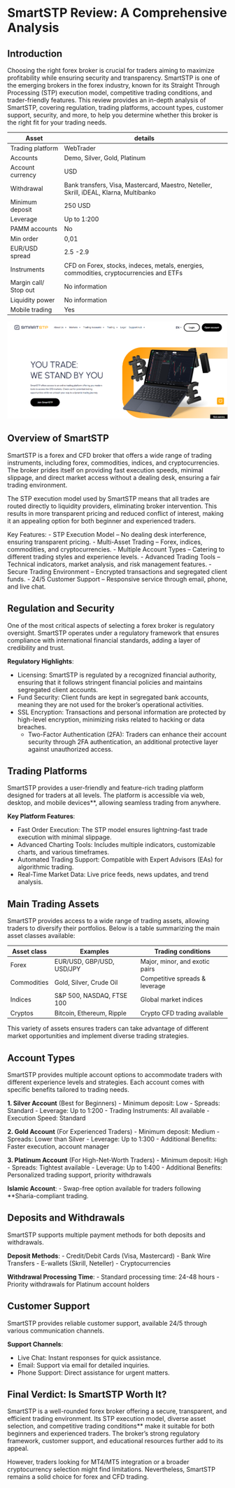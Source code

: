 SmartSTP Review: A Comprehensive Analysis
======================================================

Introduction
------------

Choosing the right forex broker is crucial for traders aiming to maximize profitability while ensuring security and transparency. SmartSTP is one of the emerging brokers in the forex industry, known for its Straight Through Processing (STP) execution model, competitive trading conditions, and trader-friendly features. This review provides an in-depth analysis of SmartSTP, covering regulation, trading platforms, account types, customer support, security, and more, to help you determine whether this broker is the right fit for your trading needs.

| **Asset** | **details** | 
|-------------| -------------- | 
| Trading platform | WebTrader | 
| Accounts | Demo, Silver, Gold, Platinum | 
| Account currency | USD | 
| Withdrawal | Bank transfers, Visa, Mastercard, Maestro, Neteller, Skrill, iDEAL, Klarna, Multibanko  | 
| Minimum deposit | 250 USD | 
| Leverage | Up to 1:200 | 
| PAMM accounts | No | 
| Min order | 0,01 |
| EUR/USD spread | 2.5 -2.9   | 
| Instruments | CFD on Forex, stocks, indeces, metals, energies, commodities, cryptocurrencies and ETFs | 
| Margin call/ Stop out | No information | 
| Liquidity power | No information | 
| Mobile trading | Yes |

![image](https://github.com/Broker-review/SmartSTP-review/blob/db56e1a23be17c841073f782782457ad087dd475/smartstp%20home%20screen.png)

Overview of SmartSTP
--------------------

SmartSTP is a forex and CFD broker that offers a wide range of trading instruments, including forex, commodities, indices, and cryptocurrencies. The broker prides itself on providing fast execution speeds, minimal slippage, and direct market access without a dealing desk, ensuring a fair trading environment.

The STP execution model used by SmartSTP means that all trades are routed directly to liquidity providers, eliminating broker intervention. This results in more transparent pricing and reduced conflict of interest, making it an appealing option for both beginner and experienced traders.

Key Features: - STP Execution Model – No dealing desk interference, ensuring transparent pricing. - Multi-Asset Trading – Forex, indices, commodities, and cryptocurrencies. - Multiple Account Types – Catering to different trading styles and experience levels. - Advanced Trading Tools – Technical indicators, market analysis, and risk management features. - Secure Trading Environment – Encrypted transactions and segregated client funds. - 24/5 Customer Support – Responsive service through email, phone, and live chat.


Regulation and Security
-----------------------

One of the most critical aspects of selecting a forex broker is regulatory oversight. SmartSTP operates under a regulatory framework that ensures compliance with international financial standards, adding a layer of credibility and trust.

**Regulatory Highlights**: 
- Licensing: SmartSTP is regulated by a recognized financial authority, ensuring that it follows stringent financial policies and maintains segregated client accounts.
- Fund Security: Client funds are kept in segregated bank accounts, meaning they are not used for the broker’s operational activities.
- SSL Encryption: Transactions and personal information are protected by high-level encryption, minimizing risks related to hacking or data breaches.
  - Two-Factor Authentication (2FA): Traders can enhance their account security through 2FA authentication, an additional protective layer against unauthorized access.


Trading Platforms
-----------------

SmartSTP provides a user-friendly and feature-rich trading platform designed for traders at all levels. The platform is accessible via web, desktop, and mobile devices\*\*, allowing seamless trading from anywhere.

**Key Platform Features**: 
- Fast Order Execution: The STP model ensures lightning-fast trade execution with minimal slippage.
- Advanced Charting Tools: Includes multiple indicators, customizable charts, and various timeframes.
- Automated Trading Support: Compatible with Expert Advisors (EAs) for algorithmic trading.
- Real-Time Market Data: Live price feeds, news updates, and trend analysis.


Main Trading Assets
-------------------

SmartSTP provides access to a wide range of trading assets, allowing traders to diversify their portfolios. Below is a table summarizing the main asset classes available:

| **Asset class** | **Examples** | **Trading conditions**|
|-------------| -------------- | --------------------- |
| Forex | EUR/USD, GBP/USD, USD/JPY | Major, minor, and exotic pairs |
| Commodities | Gold, Silver, Crude Oil | Competitive spreads & leverage |
| Indices | S&P 500, NASDAQ, FTSE 100 | Global market indices |
| Cryptos | Bitcoin, Ethereum, Ripple | Crypto CFD trading available |


This variety of assets ensures traders can take advantage of different market opportunities and implement diverse trading strategies.


Account Types
-------------

SmartSTP provides multiple account options to accommodate traders with different experience levels and strategies. Each account comes with specific benefits tailored to trading needs.

**1\. Silver Account** (Best for Beginners) - Minimum deposit: Low - Spreads: Standard - Leverage: Up to 1:200 - Trading Instruments: All available - Execution Speed: Standard

**2\. Gold Account** (For Experienced Traders) - Minimum deposit: Medium - Spreads: Lower than Silver - Leverage: Up to 1:300 - Additional Benefits: Faster execution, account manager

**3\. Platinum Account** (For High-Net-Worth Traders) - Minimum deposit: High - Spreads: Tightest available - Leverage: Up to 1:400 - Additional Benefits: Personalized trading support, priority withdrawals

**Islamic Account**: - Swap-free option available for traders following \*\*Sharia-compliant trading.


Deposits and Withdrawals
------------------------

SmartSTP supports multiple payment methods for both deposits and withdrawals.

**Deposit Methods**: - Credit/Debit Cards (Visa, Mastercard) - Bank Wire Transfers - E-wallets (Skrill, Neteller) - Cryptocurrencies

**Withdrawal Processing Time**: - Standard processing time: 24-48 hours - Priority withdrawals for Platinum account holders


Customer Support
----------------

SmartSTP provides reliable customer support, available 24/5 through various communication channels.

**Support Channels**: 
- Live Chat: Instant responses for quick assistance.
- Email: Support via email for detailed inquiries.
- Phone Support: Direct assistance for urgent matters.


Final Verdict: Is SmartSTP Worth It?
------------------------------------

SmartSTP is a well-rounded forex broker offering a secure, transparent, and efficient trading environment. Its STP execution model, diverse asset selection, and competitive trading conditions\*\* make it suitable for both beginners and experienced traders. The broker’s strong regulatory framework, customer support, and educational resources further add to its appeal.

However, traders looking for MT4/MT5 integration or a broader cryptocurrency selection might find limitations. Nevertheless, SmartSTP remains a solid choice for forex and CFD trading.
